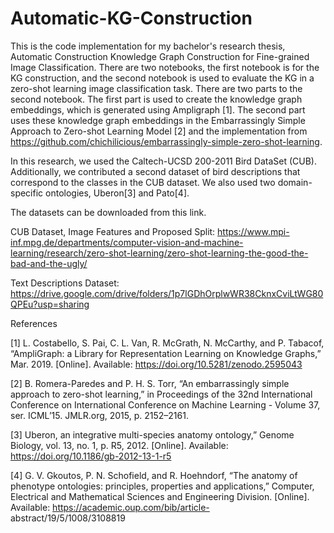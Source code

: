 # Automatic-KG-Construction

This is the code implementation for my bachelor's research thesis, Automatic Construction Knowledge Graph Construction for Fine-grained Image Classification. There are two notebooks, the first notebook is for the KG construction, and the second notebook is used to evaluate the KG in a zero-shot learning image classification task. There are two parts to the second notebook. The first part is used to create the knowledge graph embeddings, which is generated using Ampligraph [1]. The second part uses these knowledge graph embeddings in the Embarrassingly Simple Approach to Zero-shot Learning Model [2] and the implementation from https://github.com/chichilicious/embarrassingly-simple-zero-shot-learning. 

In this research, we used the Caltech-UCSD 200-2011 Bird DataSet (CUB). Additionally, we contributed a second dataset of bird descriptions that correspond to the classes in the CUB dataset. We also used two domain-specific ontologies, Uberon[3] and Pato[4]. 

The datasets can be downloaded from this link. 

CUB Dataset, Image Features and Proposed Split: https://www.mpi-inf.mpg.de/departments/computer-vision-and-machine-learning/research/zero-shot-learning/zero-shot-learning-the-good-the-bad-and-the-ugly/

Text Descriptions Dataset: https://drive.google.com/drive/folders/1p7lGDhOrplwWR38CknxCviLtWG80QPEu?usp=sharing

References

[1] L. Costabello, S. Pai, C. L. Van, R. McGrath, N. McCarthy, and P. Tabacof,
“AmpliGraph: a Library for Representation Learning on Knowledge Graphs,” Mar. 2019.
[Online]. Available: https://doi.org/10.5281/zenodo.2595043

[2] B. Romera-Paredes and P. H. S. Torr, “An embarrassingly simple approach to zero-shot
learning,” in Proceedings of the 32nd International Conference on International Conference
on Machine Learning - Volume 37, ser. ICML’15. JMLR.org, 2015, p. 2152–2161.

[3] Uberon, an integrative multi-species anatomy ontology,” Genome Biology, vol. 13, no. 1,
p. R5, 2012. [Online]. Available: https://doi.org/10.1186/gb-2012-13-1-r5

[4] G. V. Gkoutos, P. N. Schofield, and R. Hoehndorf, “The anatomy of phenotype ontologies:
principles, properties and applications,” Computer, Electrical and Mathematical Sciences
and Engineering Division. [Online]. Available: https://academic.oup.com/bib/article-
abstract/19/5/1008/3108819

